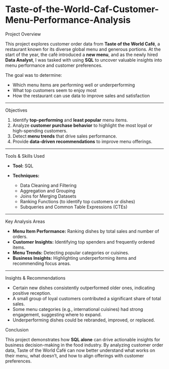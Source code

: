 # Taste-of-the-World-Caf-Customer-Menu-Performance-Analysis

Project Overview

This project explores customer order data from **Taste of the World Café**, a restaurant known for its diverse global menu and generous portions. At the start of the year, the café introduced a **new menu**, and as the newly hired **Data Analyst**, I was tasked with using **SQL** to uncover valuable insights into menu performance and customer preferences.

The goal was to determine:

* Which menu items are performing well or underperforming
* What top customers seem to enjoy most
* How the restaurant can use data to improve sales and satisfaction

---

 Objectives

1. Identify **top-performing** and **least popular** menu items.
2. Analyze **customer purchase behavior** to highlight the most loyal or high-spending customers.
3. Detect **menu trends** that drive sales performance.
4. Provide **data-driven recommendations** to improve menu offerings.

---

Tools & Skills Used

* **Tool:** SQL
* **Techniques:**

  * Data Cleaning and Filtering
  * Aggregation and Grouping
  * Joins for Merging Datasets
  * Ranking Functions (to identify top customers or dishes)
  * Subqueries and Common Table Expressions (CTEs)

---

 Key Analysis Areas

* **Menu Item Performance:** Ranking dishes by total sales and number of orders.
* **Customer Insights:** Identifying top spenders and frequently ordered items.
* **Menu Trends:** Detecting popular categories or cuisines.
* **Business Insights:** Highlighting underperforming items and recommending focus areas.

---

 Insights & Recommendations

* Certain new dishes consistently outperformed older ones, indicating positive reception.
* A small group of loyal customers contributed a significant share of total sales.
* Some menu categories (e.g., international cuisines) had strong engagement, suggesting where to expand.
* Underperforming dishes could be rebranded, improved, or replaced.

Conclusion

This project demonstrates how **SQL alone** can drive actionable insights for business decision-making in the food industry. By analyzing customer order data, Taste of the World Café can now better understand what works on their menu, what doesn’t, and how to align offerings with customer preferences.

